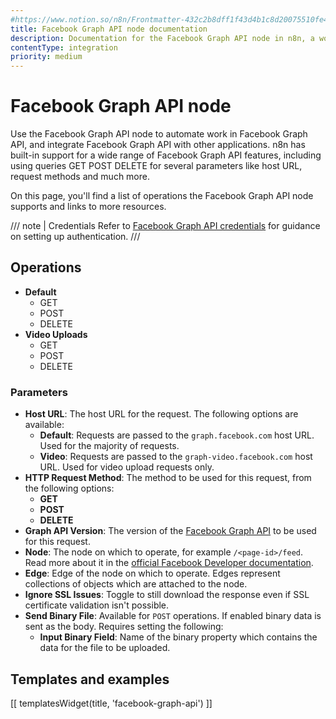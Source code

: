 ```yaml
---
#https://www.notion.so/n8n/Frontmatter-432c2b8dff1f43d4b1c8d20075510fe4
title: Facebook Graph API node documentation
description: Documentation for the Facebook Graph API node in n8n, a workflow automation platform. Includes details of operations and configuration, and links to examples and credentials information.
contentType: integration
priority: medium
---
```


# Facebook Graph API node

Use the Facebook Graph API node to automate work in Facebook Graph API, and integrate Facebook Graph API with other applications. n8n has built-in support for a wide range of Facebook Graph API features, including using queries GET POST DELETE for several parameters like host URL, request methods and much more.

On this page, you'll find a list of operations the Facebook Graph API node supports and links to more resources.

/// note | Credentials
Refer to [Facebook Graph API credentials](/integrations/builtin/credentials/facebookgraph/) for guidance on setting up authentication. 
///

## Operations

* **Default**
    * GET
    * POST
    * DELETE 
* **Video Uploads**
    * GET
    * POST
    * DELETE 


### Parameters

* **Host URL**: The host URL for the request. The following options are available:
    * **Default**: Requests are passed to the `graph.facebook.com` host URL. Used for the majority of requests.
    * **Video**: Requests are passed to the `graph-video.facebook.com` host URL. Used for video upload requests only.
* **HTTP Request Method**: The method to be used for this request, from the following options:
    * **GET**
    * **POST**
    * **DELETE**
* **Graph API Version**: The version of the [Facebook Graph API](https://developers.facebook.com/docs/graph-api/changelog) to be used for this request.
* **Node**: The node on which to operate, for example `/<page-id>/feed`. Read more about it in the [official Facebook Developer documentation](https://developers.facebook.com/docs/graph-api/using-graph-api).
* **Edge**: Edge of the node on which to operate. Edges represent collections of objects which are attached to the node.
* **Ignore SSL Issues**: Toggle to still download the response even if SSL certificate validation isn't possible.
* **Send Binary File**: Available for `POST` operations. If enabled binary data is sent as the body. Requires setting the following:
    * **Input Binary Field**: Name of the binary property which contains the data for the file to be uploaded.

## Templates and examples

<!-- see https://www.notion.so/n8n/Pull-in-templates-for-the-integrations-pages-37c716837b804d30a33b47475f6e3780 -->
[[ templatesWidget(title, 'facebook-graph-api') ]]
